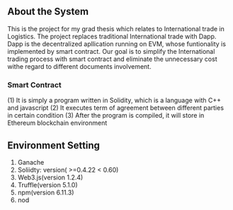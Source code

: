## About the System
This is the project for my grad thesis which relates to International trade in Logistics.
The project replaces traditional International trade with Dapp.
Dapp is the decentralized apllication running on EVM, whose funtionality is implemented by smart contract.
Our goal is to simplify the International trading process with smart contract and eliminate the unnecessary cost
withe regard to different documents involvement.

### Smart Contract
(1) It is simply a program written in Solidity, which is a language with C++ and javascript
(2) It executes term of agreement between different parties in certain condition
(3) After the program is compiled, it will store in Ethereum blockchain environment



## Environment Setting
1. Ganache
2. Soliidty: version( >=0.4.22 < 0.60)
3. Web3.js(version 1.2.4)
4. Truffle(version 5.1.0)
5. npm(version 6.11.3)
6. nod
